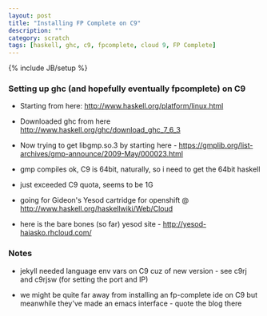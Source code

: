 ```yaml
---
layout: post
title: "Installing FP Complete on C9"
description: ""
category: scratch
tags: [haskell, ghc, c9, fpcomplete, cloud 9, FP Complete]
---
```

{% include JB/setup %}

### Setting up ghc (and hopefully eventually fpcomplete) on C9

- Starting from here: <http://www.haskell.org/platform/linux.html>

- Downloaded ghc from here <http://www.haskell.org/ghc/download_ghc_7_6_3>

- Now trying to get libgmp.so.3 by starting here -
<https://gmplib.org/list-archives/gmp-announce/2009-May/000023.html>

- gmp compiles ok, C9 is 64bit, naturally, so i need to get the 64bit haskell
- just exceeded C9 quota, seems to be 1G 
- going for Gideon's Yesod cartridge for openshift @ <http://www.haskell.org/haskellwiki/Web/Cloud>
- here is the bare bones (so far) yesod site - <http://yesod-haiasko.rhcloud.com/>


### Notes

- jekyll needed language env vars on C9 cuz of new version - see c9rj
and c9rjsw (for setting the port and IP)

- we might be quite far away from installing an fp-complete ide on C9 but meanwhile they've made an emacs interface - quote the blog there
